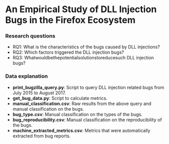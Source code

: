 # An Empirical Study of DLL Injection Bugs in the Firefox Ecosystem

### Research questions
- RQ1: What is the characteristics of the bugs caused by DLL injections?
- RQ2: Which factors triggered the DLL injection bugs?
- RQ3: Whatwouldbethepotentialsolutionstoreducesuch DLL injection bugs?

### Data explanation
- **print_bugzilla_query.py**: Script to query DLL injection related bugs from July 2015 to August 2017.
- **get_bug_data.py**: Script to calculate metrics.
- **manual_classification.csv**: Raw results from the above query and manual classification on the bugs.
- **bug_type.csv**: Manual classification on the types of the bugs.
- **bug_reproducibility.csv**: Manual classification on the reproducibility of the bugs.
- **machine_extracted_metrics.csv**: Metrics that were automatically extracted from bug reports.
